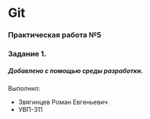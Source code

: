 # Git
### Практическая работа №5
### Задание 1.
##### Добавлено с помощью среды разработки.
Выполнил:
* Звягинцев Роман Евгеньевич
* УВП-311
